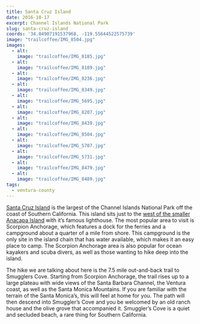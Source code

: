 ```yaml
---
title: Santa Cruz Island
date: 2016-10-17
excerpt: Channel Islands National Park
slug: santa-cruz-island
coords: '34.04907191537968, -119.55644522575739'
image: "trailcoffee/IMG_8504.jpg"
images:
  - alt: 
    image: "trailcoffee/IMG_8185.jpg"
  - alt: 
    image: "trailcoffee/IMG_8189.jpg"
  - alt: 
    image: "trailcoffee/IMG_8236.jpg"
  - alt: 
    image: "trailcoffee/IMG_8349.jpg"
  - alt: 
    image: "trailcoffee/IMG_5695.jpg"
  - alt: 
    image: "trailcoffee/IMG_8207.jpg"
  - alt: 
    image: "trailcoffee/IMG_8439.jpg"
  - alt: 
    image: "trailcoffee/IMG_8504.jpg"
  - alt: 
    image: "trailcoffee/IMG_5707.jpg"
  - alt: 
    image: "trailcoffee/IMG_5731.jpg"
  - alt: 
    image: "trailcoffee/IMG_8479.jpg"
  - alt: 
    image: "trailcoffee/IMG_8489.jpg"
tags:
  - ventura-county
---
```

<a href="https://www.nps.gov/chis/planyourvisit/santa-cruz-things-to-do.htm">Santa Cruz Island</a> is the largest of the Channel Islands National Park off the coast of Southern California. This island sits just to the <a href="/anacapa-island/">west of the smaller Anacapa Island</a> with it’s famous lighthouse. The most popular area to visit is Scorpion Anchorage, which features a dock for the ferries and a campground about a quarter of a mile from shore. This campground is the only site in the island chain that has water available, which makes it an easy place to camp. The Scorpion Anchorage area is also popular for ocean kayakers and scuba divers, as well as those wanting to hike deep into the island.

The hike we are talking about here is the 7.5 mile out-and-back trail to Smugglers Cove. Starting from Scorpion Anchorage, the trail rises up to a large plateau with wide views of the Santa Barbara Channel, the Ventura coast, as well as the Santa Monica Mountains. If you are familiar with the terrain of the Santa Monica’s, this will feel at home for you. The path will then descend into Smuggler’s Cove and you be welcomed by an old ranch house and the olive grove that accompanied it. Smuggler’s Cove is a quiet and secluded beach, a rare thing for Southern California.


